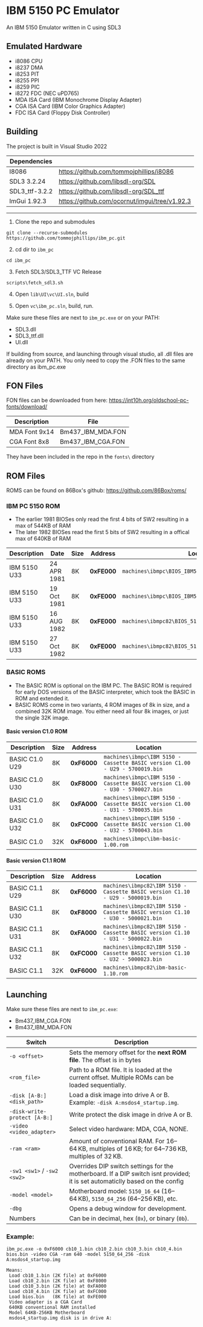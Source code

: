 # IBM 5150 PC Emulator 

An IBM 5150 Emulator written in C using SDL3

## Emulated Hardware
 - i8086 CPU
 - i8237 DMA
 - i8253 PIT
 - i8255 PPI
 - i8259 PIC
 - i8272 FDC (NEC uPD765)
 - MDA ISA Card (IBM Monochrome Display Adapter)
 - CGA ISA Card (IBM Color Graphics Adapter)
 - FDC ISA Card (Floppy Disk Controller)

## Building

The project is built in Visual Studio 2022

| Dependencies   |                                               |
| -------------- | --------------------------------------------- |
| I8086          | https://github.com/tommojphillips/i8086       |
| SDL3 3.2.24    | https://github.com/libsdl-org/SDL             |
| SDL3_ttf-3.2.2 | https://github.com/libsdl-org/SDL_ttf         |
| ImGui 1.92.3   | https://github.com/ocornut/imgui/tree/v1.92.3 |
 
 ---

1. Clone the repo and submodules  
  ```
  git clone --recurse-submodules https://github.com/tommojphillips/ibm_pc.git
  ```

2. cd dir to `ibm_pc` 
  ```
  cd ibm_pc
  ```

3. Fetch SDL3/SDL3_TTF VC Release
  ```
  scripts\fetch_sdl3.sh
  ```
 
4. Open `lib\UI\vc\UI.sln`, build

5. Open `vc\ibm_pc.sln`, build, run.

 Make sure these files are next to `ibm_pc.exe` or on your PATH:
 - SDL3.dll
 - SDL3_ttf.dll
 - UI.dll

 If building from source, and launching through visual studio, all .dll files are already on your PATH. 
 You only need to copy the .FON files to the same directory as ibm_pc.exe

## FON Files
 FON files can be downloaded from here: https://int10h.org/oldschool-pc-fonts/download/
 
| Description   | File              |
|---------------|-------------------|
| MDA Font 9x14 | Bm437_IBM_MDA.FON |
| CGA Font 8x8  | Bm437_IBM_CGA.FON |

 They have been included in the repo in the `fonts\` directory

## ROM Files

 ROMS can be found on 86Box's github: https://github.com/86Box/roms/

### IBM PC 5150 ROM

 - The earlier 1981 BIOSes only read the first 4 bits of SW2 resulting in a max of 544KB of RAM 
 - The later 1982 BIOSes read the first 5 bits of SW2 resulting in a offical max of 640KB of RAM

| Description  | Date        | Size | Address     | Location                                              |
|--------------|-------------|------|-------------|-------------------------------------------------------|
| IBM 5150 U33 | 24 APR 1981 | 8K   | **0xFE000** | `machines\ibmpc\BIOS_IBM5150_24APR81_5700051_U33.BIN` |
| IBM 5150 U33 | 19 Oct 1981 | 8K   | **0xFE000** | `machines\ibmpc\BIOS_IBM5150_19OCT81_5700671_U33.BIN` |
| IBM 5150 U33 | 16 AUG 1982 | 8K   | **0xFE000** | `machines\ibmpc82\BIOS_5150_16AUG82_5000024_U33.BIN`  |
| IBM 5150 U33 | 27 Oct 1982 | 8K   | **0xFE000** | `machines\ibmpc82\BIOS_5150_27OCT82_1501476_U33.BIN`  |

### BASIC ROMS

 - The BASIC ROM is optional on the IBM PC. The BASIC ROM is required for early DOS versions of the BASIC interpreter, which took the BASIC in ROM and extended it.
 - BASIC ROMS come in two variants, 4 ROM images of 8k in size, and a combined 32K ROM image. You either need all four 8k images, or just the single 32K image.

#### Basic version C1.0 ROM 

 | Description    | Size  | Address     | Location                                                                     |
 |----------------|------ |-------------|----------------------------------------------------------------------------- |
 | BASIC C1.0 U29 | 8K    | **0xF6000** | `machines\ibmpc\IBM 5150 - Cassette BASIC version C1.00 - U29 - 5700019.bin` |
 | BASIC C1.0 U30 | 8K    | **0xF8000** | `machines\ibmpc\IBM 5150 - Cassette BASIC version C1.00 - U30 - 5700027.bin` |
 | BASIC C1.0 U31 | 8K    | **0xFA000** | `machines\ibmpc\IBM 5150 - Cassette BASIC version C1.00 - U31 - 5700035.bin` |
 | BASIC C1.0 U32 | 8K    | **0xFC000** | `machines\ibmpc\IBM 5150 - Cassette BASIC version C1.00 - U32 - 5700043.bin` |
 | BASIC C1.0     | 32K   | **0xF6000** | `machines\ibmpc\ibm-basic-1.00.rom`                                          |

#### Basic version C1.1 ROM

 | Description    | Size  | Address     | Location                                                                       |
 |----------------|-------|-------------|------------------------------------------------------------------------------- |
 | BASIC C1.1 U29 | 8K    | **0xF6000** | `machines\ibmpc82\IBM 5150 - Cassette BASIC version C1.10 - U29 - 5000019.bin` |
 | BASIC C1.1 U30 | 8K    | **0xF8000** | `machines\ibmpc82\IBM 5150 - Cassette BASIC version C1.10 - U30 - 5000021.bin` |
 | BASIC C1.1 U31 | 8K    | **0xFA000** | `machines\ibmpc82\IBM 5150 - Cassette BASIC version C1.10 - U31 - 5000022.bin` |
 | BASIC C1.1 U32 | 8K    | **0xFC000** | `machines\ibmpc82\IBM 5150 - Cassette BASIC version C1.10 - U32 - 5000023.bin` |
 | BASIC C1.1     | 32K   | **0xF6000** | `machines\ibmpc82\ibm-basic-1.10.rom`                                          |

## Launching 

 Make sure these files are next to `ibm_pc.exe`:
 - Bm437_IBM_CGA.FON
 - Bm437_IBM_MDA.FON
 
| Switch                       | Description                                                                                       |
|------------------------------|---------------------------------------------------------------------------------------------------|
| `-o <offset>`                | Sets the memory offset for the **next ROM file**. The offset is in bytes                          |
| `<rom_file>`                 | Path to a ROM file. It is loaded at the current offset. Multiple ROMs can be loaded sequentially. |
| `-disk [A-B:]<disk_path>`    | Load a disk image into drive A or B. Example: `-disk A:msdos4_startup.img`.                       |
| `-disk-write-protect [A-B:]` | Write protect the disk image in drive A or B.                                                     |
| `-video <video_adapter>`     | Select video hardware: MDA, CGA, NONE.                                                            |
| `-ram <ram>`                 | Amount of conventional RAM. For 16–64 KB, multiples of 16 KB; for 64–736 KB, multiples of 32 KB.  |
| `-sw1 <sw1>` / `-sw2 <sw2>`  | Overrides DIP switch settings for the motherboard. If a DIP switch isnt provided; it is set automaticlly based on the config |
| `-model <model>`             | Motherboard model: `5150_16_64` (16–64 KB), `5150_64_256` (64–256 KB), etc.                       |
| `-dbg`                       | Opens a debug window for development.                                                             |
| Numbers                      | Can be in decimal, hex (`0x`), or binary (`0b`).                                                  |

 ### Example:
```
ibm_pc.exe -o 0xF6000 cb10_1.bin cb10_2.bin cb10_3.bin cb10_4.bin bios.bin -video CGA -ram 640 -model 5150_64_256 -disk A:msdos4_startup.img

Means:
 Load cb10_1.bin (2K file) at 0xF6000
 Load cb10_2.bin (2K file) at 0xF8000
 Load cb10_3.bin (2K file) at 0xFA000
 Load cb10_4.bin (2K file) at 0xFC000
 Load bios.bin   (8K file) at 0xFE000
 Video adapter is a CGA Card
 640KB conventional RAM installed
 Model 64KB-256KB Motherboard
 msdos4_startup.img disk is in drive A:
```
